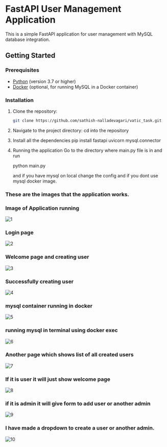 # FastAPI User Management Application

This is a simple FastAPI application for user management with MySQL database integration.

## Getting Started

### Prerequisites

- [Python](https://www.python.org/) (version 3.7 or higher)
- [Docker](https://www.docker.com/) (optional, for running MySQL in a Docker container)

### Installation

1. Clone the repository:

   ```bash
   git clone https://github.com/sathish-nalladevagari/vatic_task.git

2. Navigate to the project directory:
   cd into the repository

3. Install all the dependencies
   pip install fastapi uvicorn mysql.connector

4. Running the application
   Go to the directory where main.py file is in and run

   python main.py

   and if you have mysql on local change the config and if you dont use mysql docker image.

### These are the images that the application works.

### Image of Application running
![1](https://github.com/sathish-nalladevagari/vatic_task/assets/104757035/38b9c8f1-f2f6-4669-82f9-ac7b374e474c)

### Login page
![2](https://github.com/sathish-nalladevagari/vatic_task/assets/104757035/851c2db9-3b7b-4152-a15d-5a29bebc1eb8)

###  Welcome page and creating user
![3](https://github.com/sathish-nalladevagari/vatic_task/assets/104757035/1dde16b6-3e34-49de-944a-006a54354106)

### Successfully creating user 
![4](https://github.com/sathish-nalladevagari/vatic_task/assets/104757035/275e6b19-18f4-47c2-a52e-1c4b5ab3e36c)

### mysql container running in docker
![5](https://github.com/sathish-nalladevagari/vatic_task/assets/104757035/83fb3b50-2d31-48eb-8f66-91c1af690d56)

### running mysql in terminal using docker exec
![6](https://github.com/sathish-nalladevagari/vatic_task/assets/104757035/936a267b-36e0-4903-8264-e6fc98323e19)

### Another page which shows list of all created users
![7](https://github.com/sathish-nalladevagari/vatic_task/assets/104757035/fe9db43f-0826-4f28-ad66-4945d0fc695d)

### If it is user it will just show welcome page
![8](https://github.com/sathish-nalladevagari/vatic_task/assets/104757035/5973eb89-8b74-46a4-b898-3622e0780db3)



### if it is admin it will give form to add user or another admin
![9](https://github.com/sathish-nalladevagari/vatic_task/assets/104757035/e69226bc-a658-4426-aba3-205a21f94f65)

### I have made a dropdown to create a user or another admin.
![10](https://github.com/sathish-nalladevagari/vatic_task/assets/104757035/3b44789a-14d4-47aa-9d6d-466f5554cc96)
